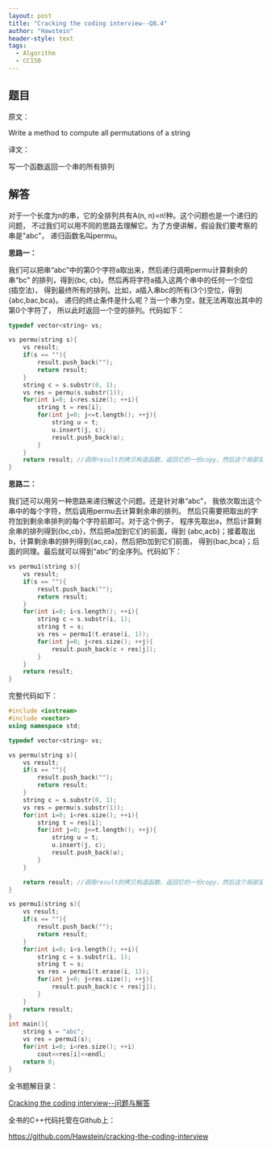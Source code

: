 ```yaml
---
layout: post
title: "Cracking the coding interview--Q8.4"
author: "Hawstein"
header-style: text
tags:
  - Algorithm
  - CC150
---
```


## 题目

原文：

Write a method to compute all permutations of a string

译文：

写一个函数返回一个串的所有排列

## 解答

对于一个长度为n的串，它的全排列共有A(n, n)=n!种。这个问题也是一个递归的问题，
不过我们可以用不同的思路去理解它。为了方便讲解，假设我们要考察的串是"abc"，
递归函数名叫permu。

**思路一：**

我们可以把串“abc”中的第0个字符a取出来，然后递归调用permu计算剩余的串“bc”
的排列，得到{bc, cb}。然后再将字符a插入这两个串中的任何一个空位(插空法)，
得到最终所有的排列。比如，a插入串bc的所有(3个)空位，得到{abc,bac,bca}。
递归的终止条件是什么呢？当一个串为空，就无法再取出其中的第0个字符了，
所以此时返回一个空的排列。代码如下：

```cpp
typedef vector<string> vs;

vs permu(string s){
    vs result;
    if(s == ""){
        result.push_back("");
        return result;
    }
    string c = s.substr(0, 1);
    vs res = permu(s.substr(1));
    for(int i=0; i<res.size(); ++i){
        string t = res[i];
        for(int j=0; j<=t.length(); ++j){
            string u = t;
            u.insert(j, c);
            result.push_back(u);
        }
    }
    return result; //调用result的拷贝构造函数，返回它的一份copy，然后这个局部变量销毁(与基本类型一样)
}
```

**思路二：**

我们还可以用另一种思路来递归解这个问题。还是针对串“abc”，
我依次取出这个串中的每个字符，然后调用permu去计算剩余串的排列。
然后只需要把取出的字符加到剩余串排列的每个字符前即可。对于这个例子，
程序先取出a，然后计算剩余串的排列得到{bc,cb}，然后把a加到它们的前面，得到
{abc,acb}；接着取出b，计算剩余串的排列得到{ac,ca}，然后把b加到它们前面，
得到{bac,bca}；后面的同理。最后就可以得到“abc”的全序列。代码如下：

```cpp
vs permu1(string s){
    vs result;
    if(s == ""){
        result.push_back("");
        return result;
    }
    for(int i=0; i<s.length(); ++i){
        string c = s.substr(i, 1);
        string t = s;
        vs res = permu1(t.erase(i, 1));
        for(int j=0; j<res.size(); ++j){
            result.push_back(c + res[j]);
        }
    }
    return result;
}
```

完整代码如下：

```cpp
#include <iostream>
#include <vector>
using namespace std;

typedef vector<string> vs;

vs permu(string s){
    vs result;
    if(s == ""){
        result.push_back("");
        return result;
    }
    string c = s.substr(0, 1);
    vs res = permu(s.substr(1));
    for(int i=0; i<res.size(); ++i){
        string t = res[i];
        for(int j=0; j<=t.length(); ++j){
            string u = t;
            u.insert(j, c);
            result.push_back(u);
        }
    }

    return result; //调用result的拷贝构造函数，返回它的一份copy，然后这个局部变量销毁(与基本类型一样)
}

vs permu1(string s){
    vs result;
    if(s == ""){
        result.push_back("");
        return result;
    }
    for(int i=0; i<s.length(); ++i){
        string c = s.substr(i, 1);
        string t = s;
        vs res = permu1(t.erase(i, 1));
        for(int j=0; j<res.size(); ++j){
            result.push_back(c + res[j]);
        }
    }
    return result;
}
int main(){
    string s = "abc";
    vs res = permu1(s);
    for(int i=0; i<res.size(); ++i)
        cout<<res[i]<<endl;
    return 0;
}
```

全书题解目录：

[Cracking the coding interview--问题与解答](/2013/03/14/ctci-solutions-contents/)

全书的C++代码托管在Github上：

<https://github.com/Hawstein/cracking-the-coding-interview>
